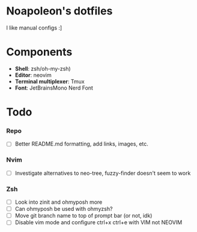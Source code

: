 # Noapoleon's dotfiles
I like manual configs :]

# Components
 - **Shell**: zsh/oh-my-zsh)
 - **Editor**: neovim
 - **Terminal multiplexer**: Tmux
 - **Font**: JetBrainsMono Nerd Font

# Todo
### Repo
- [ ] Better README.md formatting, add links, images, etc.

### Nvim
- [ ] Investigate alternatives to neo-tree, fuzzy-finder doesn't seem to work

### Zsh
- [ ] Look into zinit and ohmyposh more
- [ ] Can ohmyposh be used with ohmyzsh?
- [ ] Move git branch name to top of prompt bar (or not, idk)
- [ ] Disable vim mode and configure ctrl+x ctrl+e with VIM not NEOVIM
